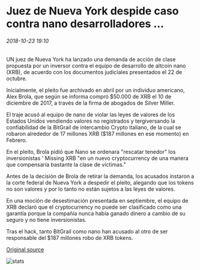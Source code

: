 # Juez de Nueva York despide caso contra nano desarrolladores ...

###### 2018-10-23 19:10

UN juez de Nueva York ha lanzado una demanda de acción de clase propuesta por un inversor contra el equipo de desarrollo de altcoin nano (XRB), de acuerdo con los documentos judiciales presentados el 22 de octubre.

Inicialmente, el pleito fue archivado en abril por un individuo americano, Alex Brola, que según se informa compró $50.000 de XRB el 10 de diciembre de 2017, a través de la firma de abogados de Silver Miller.

El traje acusó al equipo de nano de violar las leyes de valores de los Estados Unidos vendiendo valores no registrados y tergiversando la confiabilidad de la BitGrail de intercambio Crypto italiano, de la cual se robaron alrededor de 17 millones XRB ($187 millones en ese momento) en Febrero.

En el pleito, Brola pidió que Nano se ordenara "rescatar tenedor" los inversionistas ' Missing XRB "en un nuevo cryptocurrency de una manera que compensaría bastante la clase de víctimas."

Antes de la decisión de Brola de retirar la demanda, los acusados instaron a la corte federal de Nueva York a despedir el pleito, alegando que los tokens no son valores y por lo tanto no están sujetos a las leyes de valores.

En una moción de desestimación presentada en septiembre, el equipo de XRB declaró que el cryptocurrency no puede ser clasificado como una garantía porque la compañía nunca había ganado dinero a cambio de su seguro y no tiene inversionistas.

Tras el hack, tanto BitGrail como nano han acusado al otro de ser responsable del $187 millones robo de XRB tokens.

[Original source](https://cointelegraph.com/news/new-york-judge-dismisses-case-against-nano-developers)

![stats](https://c.statcounter.com/11760860/0/a89fa40b/1/ "stats")